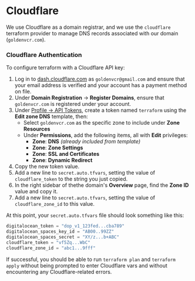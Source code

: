 # Cloudflare

We use Cloudflare as a domain registrar, and we use the `cloudflare` terraform provider
to manage DNS records associated with our domain (`goldenvcr.com`).

### Cloudflare Authentication

To configure terraform with a Cloudflare API key:

1. Log in to [dash.cloudflare.com](https://dash.cloudflare.com/) as
   `goldenvcr@gmail.com` and ensure that your email address is verified and your
   account has a payment method on file.
2. Under **Domain Registration** &rarr; **Register Domains**, ensure that
   `goldenvcr.com` is registered under your account.
3. Under [Profile &rarr; API Tokens](https://dash.cloudflare.com/profile/api-tokens),
   create a token named `terraform` using the **Edit zone DNS** template, then:
    - Select `goldenvcr.com` as the specific zone to include under **Zone Resources**
    - Under **Permissions**, add the following items, all with **Edit** privileges:
        - **Zone**: **DNS** _(already included from template)_
        - **Zone**: **Zone Settings**
        - **Zone**: **SSL and Certificates**
        - **Zone**: **Dynamic Redirect**
4. Copy the new token value.
5. Add a new line to `secret.auto.tfvars`, setting the value of `cloudflare_token` to
   the string you just copied.
6. In the right sidebar of thethe domain's **Overview** page, find the **Zone ID**
   value and copy it.
7. Add a new line to `secret.auto.tfvars`, setting the value of `cloudflare_zone_id` to
   this value.

At this point, your `secret.auto.tfvars` file should look something like this:

```terraform
digitalocean_token = "dop_v1_123fed...cba789"
digitalocean_spaces_key_id = "AB00..99ZZ"
digitalocean_spaces_secret = "XY/z...b+ABC"
cloudflare_token = "vf5Zq...WbC"
cloudflare_zone_id = "abc1...9fff"
```

If successful, you should be able to run `terraform plan` and `terraform apply` without
being prompted to enter Cloudflare vars and without encountering any Cloudflare-related
errors.
